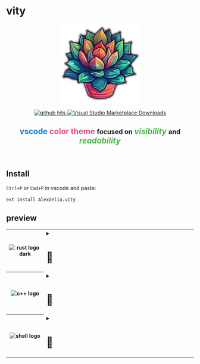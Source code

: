 # vity

<!-- logo -->
<p align="center">
	<img alt="vity logo" src="https://raw.githubusercontent.com/Alexdelia/vity/main/icon.png" width="42%">
</p>

<!-- badges -->
<p align="center">
	<a href="https://github.com/Alexdelia/vity">
		<img alt="github hits" src="https://img.shields.io/endpoint?color=d5397b&logo=github&style=for-the-badge&url=https%3A%2F%2Fhits.dwyl.com%2FAlexdelia%2Fvity.json">
	</a>
	<a href="https://marketplace.visualstudio.com/items?itemName=Alexdelia.vity">
		<img alt="Visual Studio Marketplace Downloads" src="https://img.shields.io/visual-studio-marketplace/d/Alexdelia.vity?color=informational&logo=visualstudiocode&style=for-the-badge">
	</a>
</p>

<!-- additional info -->
<!--
<p align="center">
	<a href="https://marketplace.visualstudio.com/items?itemName=Alexdelia.vity">
		<img alt="Visual Studio Marketplace Version" src="https://img.shields.io/visual-studio-marketplace/v/Alexdelia.vity?color=blue&logo=visualstudiocode&style=for-the-badge">
	</a>
	<a href="https://marketplace.visualstudio.com/items?itemName=Alexdelia.vity">
		<img alt="Visual Studio Marketplace Installs" src="https://img.shields.io/visual-studio-marketplace/i/Alexdelia.vity?color=blue&logo=visualstudiocode&style=for-the-badge">
	</a>
	<a href="https://marketplace.visualstudio.com/items?itemName=Alexdelia.vity">
		<img alt="Visual Studio Marketplace Rating" src="https://img.shields.io/visual-studio-marketplace/r/Alexdelia.vity?color=blue&logo=visualstudiocode&style=for-the-badge">
	</a>
</p>
-->

<!-- description -->
<h2 align="center">
	<span style="color: #007ACC">vscode</span>
	<b style="color: #E34A87">color theme</b>
	<small>focused on</small>
	<i style="color: #4BB543">visibility</i>
	<small>and</small>
	<i style="color: #4BB543">readability</i>
</h2>

<br>

<!-- install -->
## Install
`Ctrl+P` or `Cmd+P` in vscode and paste:
```
ext install Alexdelia.vity
```

<!-- preview -->
## preview

<p align="center">
	<table>
		<!-- rust -->
		<tr>
			<th width="20%">
				<picture>
					<source srcset="https://www.nicepng.com/png/full/34-348422_community-spotlight-rust-programming-language.png" media="(prefers-color-scheme: dark)">
					<img alt="rust logo dark" src="https://upload.wikimedia.org/wikipedia/commons/thumb/d/d5/Rust_programming_language_black_logo.svg/2048px-Rust_programming_language_black_logo.svg.png" width="100%"/>
				</picture>
			</th>
			<td width="100%">
				<details><summary><h1>👀</h1></summary>
					<img alt="rust preview 0" src="https://raw.githubusercontent.com/Alexdelia/vity/main/preview/rs0.png" width="100%"/>
					<img alt="rust preview 1" src="https://raw.githubusercontent.com/Alexdelia/vity/main/preview/rs1.png" width="100%"/>
					<img alt="rust preview 2" src="https://raw.githubusercontent.com/Alexdelia/vity/main/preview/rs2.png" width="100%"/>
				</details>
			</td>
		</tr>
		<!-- c++ -->
		<tr>
			<th width="20%">
				<img alt="c++ logo" src="https://upload.wikimedia.org/wikipedia/commons/thumb/1/18/ISO_C%2B%2B_Logo.svg/1822px-ISO_C%2B%2B_Logo.svg.png" width="100%"/>
			</th>
			<td width="100%">
				<details><summary><h1>👀</h1></summary>
					<img alt="c++ preview" src="https://raw.githubusercontent.com/Alexdelia/vity/main/preview/cpp.png" width="100%"/>
				</details>
			</td>
		</tr>
		<!-- shell -->
		<tr>
			<th width="20%">
				<img alt="shell logo" src="https://upload.wikimedia.org/wikipedia/commons/thumb/4/4b/Bash_Logo_Colored.svg/2048px-Bash_Logo_Colored.svg.png" width="100%"/>
			</th>
			<td width="100%">
				<details><summary><h1>👀</h1></summary>
					<img alt="shell preview" src="https://raw.githubusercontent.com/Alexdelia/vity/main/preview/sh.png" width="100%"/>
				</details>
			</td>
		</tr>
	</table>
</p>